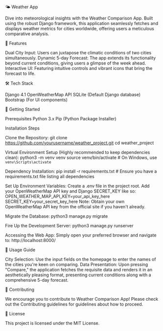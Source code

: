 🌤 Weather App

Dive into meteorological insights with the Weather Comparison App. Built using the robust Django framework, this application seamlessly fetches and displays weather metrics for cities worldwide, offering users a meticulous comparative analysis.

🌟 Features

Dual City Input: Users can juxtapose the climatic conditions of two cities simultaneously.
Dynamic 5-day Forecast: The app extends its functionality beyond current conditions, giving users a glimpse of the week ahead.
Interactive UI: Featuring intuitive controls and vibrant icons that bring the forecast to life.

🛠️ Tech Stack

Django 4.1
OpenWeatherMap API
SQLite (Default Django database)
Bootstrap (For UI components)

🚀 Getting Started

Prerequisites
Python 3.x
Pip (Python Package Installer)

Installation Steps

Clone the Repository:
git clone https://github.com/yourusername/weather_project.git
cd weather_project

Virtual Environment Setup (Highly recommended to keep dependencies clean):
python3 -m venv venv
source venv/bin/activate  # On Windows, use `venv\Scripts\activate`

Dependency Installation:
pip install -r requirements.txt  # Ensure you have a requirements.txt file listing all dependencies

Set Up Environment Variables:
Create a .env file in the project root.
Add your OpenWeatherMap API key and Django SECRET_KEY like so:
OPEN_WEATHER_MAP_API_KEY=your_api_key_here
SECRET_KEY=your_secret_key_here
Note: Obtain your own OpenWeatherMap API key from the official site if you haven't already.

Migrate the Database:
python3 manage.py migrate

Fire Up the Development Server:
python3 manage.py runserver

Accessing the Web App:
Simply open your preferred browser and navigate to:
http://localhost:8000/

📘 Usage Guide

City Selection: Use the input fields on the homepage to enter the names of the cities you're keen on comparing.
Data Presentation: Upon pressing "Compare," the application fetches the requisite data and renders it in an aesthetically pleasing format, presenting current conditions along with a comprehensive 5-day forecast.

🤝 Contributing

We encourage you to contribute to Weather Comparison App! Please check out the Contributing guidelines for guidelines about how to proceed.

📄 License

This project is licensed under the MIT License.
